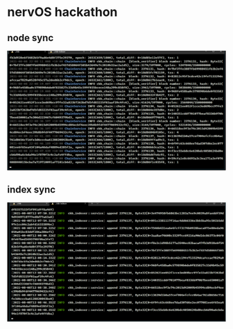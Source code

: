 # nervOS hackathon

## node sync

![indexer](./testnet-CKB-node-sync.png)

## index sync

![node](./CKB-index-sync.png)
